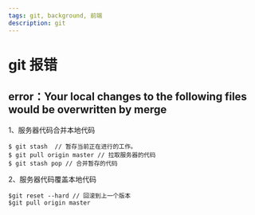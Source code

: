 ```yaml
---
tags: git, background, 前端
description: git
---
```


# git 报错

## error：Your local changes to the following files would be overwritten by merge

1、服务器代码合并本地代码
```
$ git stash  // 暂存当前正在进行的工作。
$ git pull origin master // 拉取服务器的代码
$ git stash pop // 合并暂存的代码
```
2、服务器代码覆盖本地代码
```
$git reset --hard // 回滚到上一个版本
$git pull origin master
```